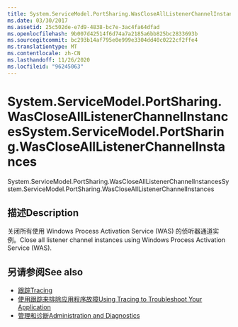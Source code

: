 ```yaml
---
title: System.ServiceModel.PortSharing.WasCloseAllListenerChannelInstances
ms.date: 03/30/2017
ms.assetid: 25c502de-e7d9-4838-bc7e-3ac4fa64dfad
ms.openlocfilehash: 9b007d42514f6d74a7a2185a6bb825bc2833693b
ms.sourcegitcommit: bc293b14af795e0e999e3304dd40c0222cf2ffe4
ms.translationtype: MT
ms.contentlocale: zh-CN
ms.lasthandoff: 11/26/2020
ms.locfileid: "96245063"
---
```

# <a name="systemservicemodelportsharingwasclosealllistenerchannelinstances"></a><span data-ttu-id="64657-102">System.ServiceModel.PortSharing.WasCloseAllListenerChannelInstances</span><span class="sxs-lookup"><span data-stu-id="64657-102">System.ServiceModel.PortSharing.WasCloseAllListenerChannelInstances</span></span>

<span data-ttu-id="64657-103">System.ServiceModel.PortSharing.WasCloseAllListenerChannelInstances</span><span class="sxs-lookup"><span data-stu-id="64657-103">System.ServiceModel.PortSharing.WasCloseAllListenerChannelInstances</span></span>  
  
## <a name="description"></a><span data-ttu-id="64657-104">描述</span><span class="sxs-lookup"><span data-stu-id="64657-104">Description</span></span>  

 <span data-ttu-id="64657-105">关闭所有使用 Windows Process Activation Service (WAS) 的侦听器通道实例。</span><span class="sxs-lookup"><span data-stu-id="64657-105">Close all listener channel instances using Windows Process Activation Service (WAS).</span></span>  
  
## <a name="see-also"></a><span data-ttu-id="64657-106">另请参阅</span><span class="sxs-lookup"><span data-stu-id="64657-106">See also</span></span>

- [<span data-ttu-id="64657-107">跟踪</span><span class="sxs-lookup"><span data-stu-id="64657-107">Tracing</span></span>](index.md)
- [<span data-ttu-id="64657-108">使用跟踪来排除应用程序故障</span><span class="sxs-lookup"><span data-stu-id="64657-108">Using Tracing to Troubleshoot Your Application</span></span>](using-tracing-to-troubleshoot-your-application.md)
- [<span data-ttu-id="64657-109">管理和诊断</span><span class="sxs-lookup"><span data-stu-id="64657-109">Administration and Diagnostics</span></span>](../index.md)
